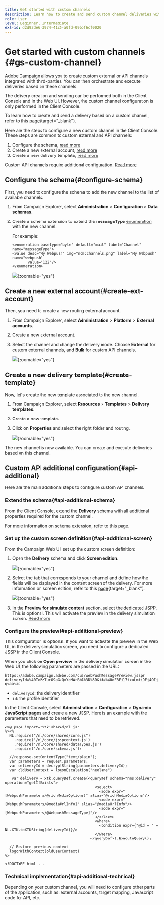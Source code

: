 ```yaml
---
title: Get started with custom channels
description: Learn how to create and send custom channel deliveries with Adobe Campaign Web
role: User
level: Beginner, Intermediate
exl-id: d2d92de6-3974-41c5-a0fd-09bbf6cf0020
---
```

# Get started with custom channels {#gs-custom-channel} 

Adobe Campaign allows you to create custom external or API channels integrated with third-parties. You can then orchestrate and execute deliveries based on these channels. 

The delivery creation and sending can be performed both in the Client Console and in the Web UI. However, the custom channel configuration is only performed in the Client Console.

To learn how to create and send a delivery based on a custom channel, refer to this [page](https://experienceleague.adobe.com/docs/campaign-web/v8/msg/gs-custom-channel.html){target="_blank"}.

Here are the steps to configure a new custom channel in the Client Console. These steps are common to custom external and API channels:

1. Configure the schema, [read more](#configure-schema)
1. Create a new external account, [read more](#create-ext-account)
1. Create a new delivery template, [read more](#create-template)

Custom API channels require additional configuration. [Read more](#api-additional)

## Configure the schema{#configure-schema}

First, you need to configure the schema to add the new channel to the list of available channels. 

1. From Campaign Explorer, select **Administration** > **Configuration** > **Data schemas**.

1. Create a schema extension to extend the **messageType** [enumeration](../config/enumerations.md) with the new channel.

    For example:

    ```
    <enumeration basetype="byte" default="mail" label="Channel" name="messageType">
    <value desc="My Webpush" img="ncm:channels.png" label="My Webpush" name="webpush"
           value="122"/>
    </enumeration>
    ```

    ![](assets/cus-schema.png){zoomable="yes"}

## Create a new external account{#create-ext-account}

Then, you need to create a new routing external account.

1. From Campaign Explorer, select **Administration** > **Platform** > **External accounts**.

1. Create a new external account.

1. Select the channel and change the delivery mode. Choose **External** for custom external channels, and **Bulk** for custom API channels.

    ![](assets/cus-ext-account.png){zoomable="yes"}

## Create a new delivery template{#create-template}

Now, let's create the new template associated to the new channel.

1. From Campaign Explorer, select **Resources** > **Templates** > **Delivery templates**.

1. Create a new template.

1. Click on **Properties** and select the right folder and routing.

    ![](assets/cus-template.png){zoomable="yes"}

The new channel is now available. You can create and execute deliveries based on this channel.

## Custom API additional configuration{#api-additional}

Here are the main additional steps to configure custom API channels.

### Extend the schema{#api-additional-schema}

From the Client Console, extend the **Delivery** schema with all additional properties required for the custom channel. 

For more information on schema extension, refer to this [page](../dev/extend-schema.md).

### Set up the custom screen definition{#api-additional-screen}

From the Campaign Web UI, set up the custom screen definition:

1. Open the **Delivery** schema and click **Screen edition**. 

    ![](assets/cus-schema2.png){zoomable="yes"}

1. Select the tab that corresponds to your channel and define how the fields will be displayed in the content screen of the delivery. For more information on screen edition, refer to this [page](https://experienceleague.adobe.com/docs/campaign-web/v8/conf/schemas.html#fields){target="_blank"}.

    ![](assets/cus-schema3.png){zoomable="yes"}

1. In the **Preview for simulate content** section, select the dedicated JSPP. This is optional. This will activate the preview in the delivery simulation screen. [Read more](#api-additional-preview)

### Configure the preview{#api-additional-preview}

This configuration is optional. If you want to activate the preview in the Web UI, in the delivery simulation screen, you need to configure a dedicated JSSP in the Client Console. 

When you click on **Open preview** in the delivery simulation screen in the Web UI, the following parameters are passed in the URL:

`https://adobe.campaign.adobe.com/cus/webPushMessagePreview.jssp?deliveryId=%40ToPzTurO9aGzQxYcMArBbA%3D%3D&id=%40oF8Fi17txuLmtiOFj4OIjQ%3D%3D`

* `deliveryId`: the delivery identifier
* `id`: the profile identifier

In the Client Console, select **Administration** > **Configuration** > **Dynamic JavaScript pages** and create a new JSSP. Here is an example with the parameters that need to be retrieved. 

```
<%@ page import="xtk:shared/nl.js"
%><%
  NL.require("/nl/core/shared/core.js")
    .require('/nl/core/jsspcontext.js')
    .require('/nl/core/shared/dataTypes.js')
    .require('/nl/core/schema.js');
    
  //response.setContentType("text/plain");
  var parameters = request.parameters;
  var deliveryId = decryptString(parameters.deliveryId);
  var oldUserContext = logonEscalation("neolane")
  
   var delivery = xtk.queryDef.create(<queryDef schema="nms:delivery" operation="getIfExists">
                                         <select>
                                           <node expr="[WebpushParameters/@richMediaOptions]" alias="@richMediaOptions"/>
                                           <node expr="[WebpushParameters/@mediaUrlInfo]" alias="@mediaUrlInfo"/>
                                           <node expr="[WebpushParameters/@WebpushMessageType]"/>
                                         </select>
                                         <where>
                                           <condition expr={"@id = " + NL.XTK.toXTKString(deliveryId)}/>
                                         </where>
                                       </queryDef>).ExecuteQuery();

  // Restore previous context
  logonWithContext(oldUserContext)
%>

<!DOCTYPE html ...
```

### Technical implementation{#api-additional-technical}

Depending on your custom channel, you will need to configure other parts of the application, such as: external accounts, target mapping, Javascript code for API, etc.

